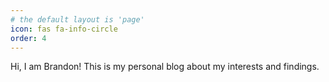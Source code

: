 ```yaml
---
# the default layout is 'page'
icon: fas fa-info-circle
order: 4
---
```


Hi, I am Brandon! This is my personal blog about my interests and findings.

